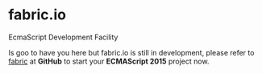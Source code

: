 # fabric.io

EcmaScript Development Facility

Is goo to have you here but fabric.io is still in development, please refer to [fabric](https://github.com/davegomez/fabric) at **GitHub** to start your **ECMAScript 2015** project now.